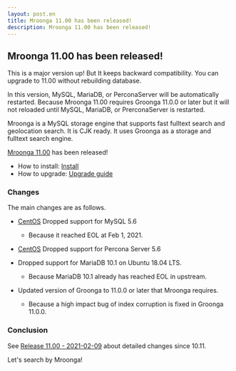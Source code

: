 ```yaml
---
layout: post.en
title: Mroonga 11.00 has been released!
description: Mroonga 11.00 has been released!
---
```


## Mroonga 11.00 has been released!

This is a major version up! But It keeps backward compatibility.
You can upgrade to 11.00 without rebuilding database.

In this version, MySQL, MariaDB, or PerconaServer will be automatically restarted.
Because Mroonga 11.00 requires Groonga 11.0.0 or later but it will not reloaded
until MySQL, MariaDB, or PrerconaServer is restarted.

Mroonga is a MySQL storage engine that supports fast fulltext search
and geolocation search. It is CJK ready. It uses Groonga as a storage
and fulltext search engine.

[Mroonga 11.00](/docs/news.html#release-11-00) has been released!

* How to install: [Install](/docs/install.html)
* How to upgrade: [Upgrade guide](/docs/upgrade.html)

### Changes

The main changes are as follows.

  * [CentOS](/docs/install/centos.html) Dropped support for MySQL 5.6

    * Because it reached EOL at Feb 1, 2021.

  * [CentOS](/docs/install/centos.html) Dropped support for Percona Server 5.6

  * Dropped support for MariaDB 10.1 on Ubuntu 18.04 LTS.

    * Because MariaDB 10.1 already has reached EOL in upstream.

  * Updated version of Groonga to 11.0.0 or later that Mroonga requires.

    * Because a high impact bug of index corruption is fixed in Groonga 11.0.0.

### Conclusion

See [Release 11.00 - 2021-02-09](/docs/news.html#release-11-00) about detailed changes since 10.11.

Let's search by Mroonga!
